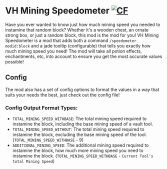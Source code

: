 # VH Mining Speedometer <a href="https://www.curseforge.com/minecraft/mc-mods/vh-mining-speedometer"><img src="http://cf.way2muchnoise.eu/1040963.svg" alt="CF"></a>
Have you ever wanted to know just how much mining speed you needed to instamine that random block?
Whether it's a wooden chest, an ornate strong box, or just a random block, this mod is the mod for you!
VH Mining Speedometer is a mod that adds both a command `/speedometer modid:block` and a jade tooltip (configurable) that tells you exactly how much mining speed you need!
The mod will take all potion effects, enchantments, etc, into account to ensure you get the most accurate values possible!

## Config
The mod also has a set of config options to format the values in a way that suits your needs the best, just check out the config file!
### Config Output Format Types:
- `TOTAL_MINING_SPEED_WITHBASE`: The total mining speed required to instamine the block, including the base mining speed of a vault tool.
- `TOTAL_MINING_SPEED_WITHOUT`: The total mining speed required to instamine the block, excluding the base mining speed of the tool. (`TOTAL_MINING_SPEED_WITHBASE` - 9)
- `ADDITIONAL_MINING_SPEED`: The additional mining speed required to instamine the block, how much more mining speed you need to instamine the block. (`TOTAL_MINING_SPEED_WITHBASE` - `Current Tool's total Mining Speed`)